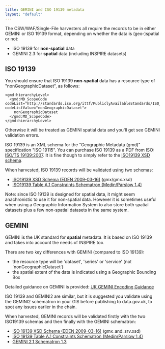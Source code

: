 ```yaml
---
title: GEMINI and ISO 19139 metadata
layout: "default"
---
```


The CSW/WAF/Single-File harvesters all require the records to be in either GEMINI or ISO 19139 format, depending on whether the data is (geo-)spatial or not:

* ISO 19139 for **non-spatial** data
* GEMINI 2.3 for **spatial** data (including INSPIRE datasets)

## ISO 19139

You should ensure that ISO 19139 **non-spatial** data has a resource type of "nonGeographicDataset", as follows:

    <gmd:hierarchyLevel>
      <gmd:MD_ScopeCode codeList="http://standards.iso.org/ittf/PubliclyAvailableStandards/ISO_19139_Schemas/resources/codelist/gmxCodelists.xml#MD_ScopeCode" codeListValue="nonGeographicDataset">
        nonGeographicDataset
      </gmd:MD_ScopeCode>
    </gmd:hierarchyLevel>

Otherwise it will be treated as GEMINI spatial data and you'll get see GEMINI validation errors.

ISO 19139 is an XML schema for the "Geographic Metadata (gmd)" specification "ISO 19115". You can purchase ISO 19139 as a PDF from ISO: [ISO/TS 19139:2007](http://www.iso.org/iso/catalogue_detail.htm?csnumber=32557). It is fine though to simply refer to the [ISO19139 XSD schema](https://github.com/datagovuk/ckanext-spatial/tree/dgu/ckanext/spatial/validation/xml/iso19139eden).

When harvested, ISO 19139 records will be validated using two schemas:

* [ISO19139 XSD Schema (EDEN 2009-03-16)](https://github.com/datagovuk/ckanext-spatial/tree/dgu/ckanext/spatial/validation/xml/iso19139eden/gmd) (gmx/gmx.xsd)
* [ISO19139 Table A.1 Constraints Schematron (Medin/Parslow 1.4)](https://github.com/datagovuk/ckanext-spatial/blob/dgu/ckanext/spatial/validation/xml/medin/ISOTS19139A1Constraints_v1.4.sch)

Note: since ISO 19139 is designed for spatial data, it might seem anachronistic to use it for non-spatial data. However it is sometimes useful when using a Geographic Information System to also store both spatial datasets plus a few non-spatial datasets in the same system.

## GEMINI

GEMINI is the UK standard for **spatial** metadata. It is based on ISO 19139 and takes into account the needs of INSPIRE too.

There are two key differences with GEMINI (compared to ISO 19139):

* the resource type will be 'dataset', 'series' or 'service' (not 'nonGeographicDataset')
* the spatial extent of the data is indicated using a Geographic Bounding Box

Detailed guidance on GEMINI is provided: [UK GEMINI Encoding Guidance](https://data.gov.uk/library/uk-gemini-encoding-guidance)

ISO 19139 and GEMINI2 are similar, but it is suggested you validate using the GEMINI2 schematron in your GIS before publishing to data.gov.uk, to spot any issues earlier in the chain.

When harvested, GEMINI records will be validated firstly with the two ISO19139 schemas and then finally with the GEMINI schematron:

* [ISO 19139 XSD Schema (EDEN 2009-03-16)](https://github.com/datagovuk/ckanext-spatial/tree/dgu/ckanext/spatial/validation/xml/iso19139eden/gmd) (gmx_and_srv.xsd)
* [ISO 19139 Table A.1 Constraints Schematron (Medin/Parslow 1.4)](https://github.com/datagovuk/ckanext-spatial/blob/dgu/ckanext/spatial/validation/xml/medin/ISOTS19139A1Constraints_v1.4.sch)
* [GEMINI 2.1 Schematron 1.3](https://github.com/datagovuk/ckanext-spatial/blob/dgu/ckanext/spatial/validation/xml/gemini2/Gemini2_R1r3.sch)

